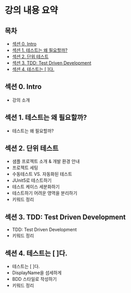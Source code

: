 # 강의 내용 요약

## 목차

- [섹션 0. Intro](#섹션-0-intro)
- [섹션 1. 테스트는 왜 필요할까?](#섹션-1-테스트는-왜-필요할까)
- [섹션 2. 단위 테스트](#섹션-2-단위-테스트)
- [섹션 3. TDD: Test Driven Development](#섹션-3-tdd-test-driven-development)
- [섹션 4. 테스트는 [ ]다.](#섹션-4-테스트는--다)

## 섹션 0. Intro

- 강의 소개

## 섹션 1. 테스트는 왜 필요할까?

- 테스트는 왜 필요할까?

## 섹션 2. 단위 테스트

- 샘플 프로젝트 소개 & 개발 환경 안내
- 프로젝트 세팅
- 수동테스트 VS. 자동화된 테스트
- JUnit5로 테스트하기
- 테스트 케이스 세분화하기
- 테스트하기 어려운 영역을 분리하기
- 키워드 정리

## 섹션 3. TDD: Test Driven Development

- TDD: Test Driven Development
- 키워드 정리

## 섹션 4. 테스트는 [ ]다.

- 테스트는 [ ]다.
- DisplayName을 섬세하게
- BDD 스타일로 작성하기
- 키워드 정리
